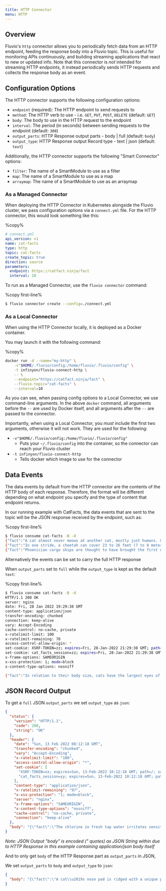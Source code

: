 ```yaml
---
title: HTTP Connector
menu: HTTP
---
```


## Overview

Fluvio's `http` connector allows you to periodically fetch data from an HTTP endpoint,
feeding the response body into a Fluvio topic. This is useful for monitoring APIs
continuously, and building streaming applications that react to new or updated info.
Note that this connector is _not_ intended for streaming HTTP endpoints, it instead
periodically sends HTTP requests and collects the response body as an event.

## Configuration Options

The HTTP connector supports the following configuration options:

- `endpoint` (required): The HTTP endpoint to send requests to
- `method`: The HTTP verb to use - i.e. `GET`, `PUT`, `POST`, `DELETE` (default: `GET`)
- `body`: The body to use in the HTTP request to the endpoint
- `interval`: The period (in seconds) between sending requests to the endpoint (default: `300`)
- `output_parts`: HTTP Response output parts - body | full (default: `body`)
- `output_type`: HTTP Response output Record type - text | json (default: `text`)

Additionally, the HTTP connector supports the following "Smart Connector" options:

- `filter`: The name of a SmartModule to use as a filter
- `map`: The name of a SmartModule to use as a map
- `arraymap`: The name of a SmartModule to use as an arraymap

### As a Managed Connector

When deploying the HTTP Connector in Kubernetes alongside the Fluvio cluster, we pass
configuration options via a `connect.yml` file. For the HTTP connector, this would look
something like this:

%copy%
```yaml
# connect.yml
api_version: v1
name: cat-facts
type: http
topic: cat-facts
create_topic: true
direction: source
parameters:
  endpoint: https://catfact.ninja/fact
  interval: 10
```

To run as a Managed Connector, use the `fluvio connector` command:

%copy first-line%
```bash
$ fluvio connector create --config=./connect.yml
```

### As a Local Connector

When using the HTTP Connector locally, it is deployed as a Docker container.

You may launch it with the following command:

%copy%
```bash
docker run -d --name="my-http" \
    -v"$HOME/.fluvio/config:/home/fluvio/.fluvio/config" \
    -t infinyon/fluvio-connect-http \
    -- \
    --endpoint="https://catfact.ninja/fact" \
    --fluvio-topic="cat-facts" \
    --interval=10
```

As you can see, when passing config options to a Local Connector, we use command-line
arguments. In the above `docker` command, all arguments before the `--` are used by
Docker itself, and all arguments after the `--` are passed to the connector.

Importantly, when using a Local Connector, you _must_ include the first two arguments,
otherwise it will not work. They are used for the following:

- `-v"$HOME/.fluvio/config:/home/fluvio/.fluvio/config"`
    - Puts your `~/.fluvio/config` into the container, so the connector can reach your Fluvio cluster
- `-t infinyon/fluvio-connect-http`
    - Tells docker which image to use for the connector

## Data Events

The data events by default from the HTTP connector are the contents of the HTTP body
of each response. Therefore, the format will be different depending on what
endpoint you specify and the type of content that endpoint returns.

In our running example with CatFacts, the data events that are sent to the
topic will be the JSON response received by the endpoint, such as:

%copy first-line%
```bash
$ fluvio consume cat-facts -B -d
{"fact":"A cat almost never meows at another cat, mostly just humans. Cats typically will spit, purr, and hiss at other cats.","length":116}
{"fact":"In one stride, a cheetah can cover 23 to 26 feet (7 to 8 meters).","length":65}
{"fact":"Phoenician cargo ships are thought to have brought the first domesticated cats to Europe in about 900 BC.","length":105}
```

Alternatively the events can be set to carry the full HTTP response

When `output_parts` set to `full` while the `output_type` is kept as the default `text`:

%copy first-line%
```bash
$ fluvio consume cat-facts -B -d
HTTP/1.1 200 OK
server: nginx
date: Fri, 28 Jan 2022 19:29:38 GMT
content-type: application/json
transfer-encoding: chunked
connection: keep-alive
vary: Accept-Encoding
cache-control: no-cache, private
x-ratelimit-limit: 100
x-ratelimit-remaining: 78
access-control-allow-origin: *
set-cookie: XSRF-TOKEN=zz; expires=Fri, 28-Jan-2022 21:29:38 GMT; path=/; samesite=lax
set-cookie: cat_facts_session=zz; expires=Fri, 28-Jan-2022 21:29:38 GMT; path=/; httponly; samesite=lax
x-frame-options: SAMEORIGIN
x-xss-protection: 1; mode=block
x-content-type-options: nosniff

{"fact":"In relation to their body size, cats have the largest eyes of any mammal.","length":73}
```

## JSON Record Output

To get a `full` JSON `output_parts` we set `output_type` as `json`:

```json
{
  "status": {
    "version": "HTTP/1.1",
    "code": 200,
    "string": "OK"
  },
  "header": {
    "date": "Sun, 13 Feb 2022 08:12:18 GMT",
    "transfer-encoding": "chunked",
    "vary": "Accept-Encoding",
    "x-ratelimit-limit": "100",
    "access-control-allow-origin": "*",
    "set-cookie": [
      "XSRF-TOKEN=xx; expires=Sun, 13-Feb-2022 10:12:18 GMT; path=/; samesite=lax",
      "cat_facts_session=yy; expires=Sun, 13-Feb-2022 10:12:18 GMT; path=/; httponly; samesite=lax"
    ],
    "content-type": "application/json",
    "x-ratelimit-remaining": "97",
    "x-xss-protection": "1; mode=block",
    "server": "nginx",
    "x-frame-options": "SAMEORIGIN",
    "x-content-type-options": "nosniff",
    "cache-control": "no-cache, private",
    "connection": "keep-alive"
  },
  "body": "{\"fact\":\"The chlorine in fresh tap water irritates sensitive parts of the cat's nose. Let tap water sit for 24 hours before giving it to a cat.\",\"length\":134}"
}
```

_Note: JSON Output "body" is encoded (\" quotes) as JSON String within due to HTTP Response in this example containing application/json body itself_

And to only get `body` of the HTTP Response part as `output_parts` in JSON,

We set `output_parts` to `body` and `output_type` to `json`:

```json
{
  "body": "{\"fact\":\"A cat\\u2019s nose pad is ridged with a unique pattern, just like the fingerprint of a human.\",\"length\":87}"
}
````